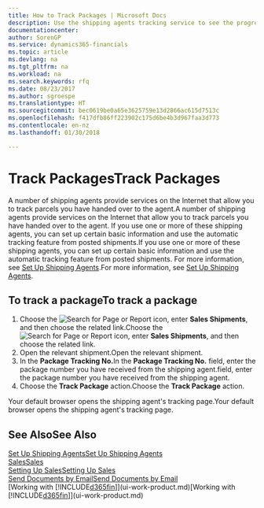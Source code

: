 ```yaml
---
title: How to Track Packages | Microsoft Docs
description: Use the shipping agents tracking service to see the progress of a delivery.
documentationcenter: 
author: SorenGP
ms.service: dynamics365-financials
ms.topic: article
ms.devlang: na
ms.tgt_pltfrm: na
ms.workload: na
ms.search.keywords: rfq
ms.date: 08/23/2017
ms.author: sgroespe
ms.translationtype: HT
ms.sourcegitcommit: bec0619be0a65e3625759e13d2866ac615d7513c
ms.openlocfilehash: f417dfb86ff223902c175d6be4b3d967faa3d773
ms.contentlocale: en-nz
ms.lasthandoff: 01/30/2018

---
```

# <a name="track-packages"></a><span data-ttu-id="944df-103">Track Packages</span><span class="sxs-lookup"><span data-stu-id="944df-103">Track Packages</span></span>
<span data-ttu-id="944df-104">A number of shipping agents provide services on the Internet that allow you to track parcels you have handed over to the agent.</span><span class="sxs-lookup"><span data-stu-id="944df-104">A number of shipping agents provide services on the Internet that allow you to track parcels you have handed over to the agent.</span></span> <span data-ttu-id="944df-105">If you use one or more of these shipping agents, you can set up certain basic information and use the automatic tracking feature from posted shipments.</span><span class="sxs-lookup"><span data-stu-id="944df-105">If you use one or more of these shipping agents, you can set up certain basic information and use the automatic tracking feature from posted shipments.</span></span> <span data-ttu-id="944df-106">For more information, see [Set Up Shipping Agents](sales-how-to-set-up-shipping-agents.md).</span><span class="sxs-lookup"><span data-stu-id="944df-106">For more information, see [Set Up Shipping Agents](sales-how-to-set-up-shipping-agents.md).</span></span>

## <a name="to-track-a-package"></a><span data-ttu-id="944df-107">To track a package</span><span class="sxs-lookup"><span data-stu-id="944df-107">To track a package</span></span>
1. <span data-ttu-id="944df-108">Choose the ![Search for Page or Report](media/ui-search/search_small.png "Search for Page or Report icon") icon, enter **Sales Shipments**, and then choose the related link.</span><span class="sxs-lookup"><span data-stu-id="944df-108">Choose the ![Search for Page or Report](media/ui-search/search_small.png "Search for Page or Report icon") icon, enter **Sales Shipments**, and then choose the related link.</span></span>
2. <span data-ttu-id="944df-109">Open the relevant shipment.</span><span class="sxs-lookup"><span data-stu-id="944df-109">Open the relevant shipment.</span></span>
3. <span data-ttu-id="944df-110">In the **Package Tracking No.**</span><span class="sxs-lookup"><span data-stu-id="944df-110">In the **Package Tracking No.**</span></span> <span data-ttu-id="944df-111">field, enter the package number you have received from the shipping agent.</span><span class="sxs-lookup"><span data-stu-id="944df-111">field, enter the package number you have received from the shipping agent.</span></span>
4. <span data-ttu-id="944df-112">Choose the **Track Package** action.</span><span class="sxs-lookup"><span data-stu-id="944df-112">Choose the **Track Package** action.</span></span>

<span data-ttu-id="944df-113">Your default browser opens the shipping agent's tracking page.</span><span class="sxs-lookup"><span data-stu-id="944df-113">Your default browser opens the shipping agent's tracking page.</span></span>

## <a name="see-also"></a><span data-ttu-id="944df-114">See Also</span><span class="sxs-lookup"><span data-stu-id="944df-114">See Also</span></span>
[<span data-ttu-id="944df-115">Set Up Shipping Agents</span><span class="sxs-lookup"><span data-stu-id="944df-115">Set Up Shipping Agents</span></span>](sales-how-to-set-up-shipping-agents.md)  
[<span data-ttu-id="944df-116">Sales</span><span class="sxs-lookup"><span data-stu-id="944df-116">Sales</span></span>](sales-manage-sales.md)  
[<span data-ttu-id="944df-117">Setting Up Sales</span><span class="sxs-lookup"><span data-stu-id="944df-117">Setting Up Sales</span></span>](sales-setup-sales.md)  
[<span data-ttu-id="944df-118">Send Documents by Email</span><span class="sxs-lookup"><span data-stu-id="944df-118">Send Documents by Email</span></span>](ui-how-send-documents-email.md)  
<span data-ttu-id="944df-119">[Working with [!INCLUDE[d365fin](includes/d365fin_md.md)]](ui-work-product.md)</span><span class="sxs-lookup"><span data-stu-id="944df-119">[Working with [!INCLUDE[d365fin](includes/d365fin_md.md)]](ui-work-product.md)</span></span>

